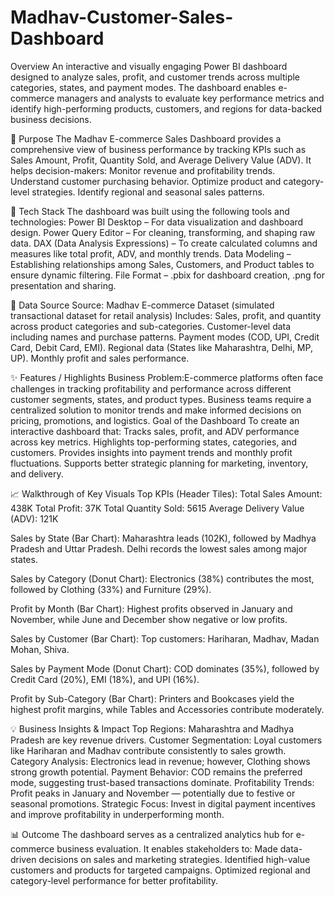 # Madhav-Customer-Sales-Dashboard
Overview
An interactive and visually engaging Power BI dashboard designed to analyze sales, profit, and customer trends across multiple categories, states, and payment modes. The dashboard enables e-commerce managers and analysts to evaluate key performance metrics and identify high-performing products, customers, and regions for data-backed business decisions.

🎯 Purpose
The Madhav E-commerce Sales Dashboard provides a comprehensive view of business performance by tracking KPIs such as Sales Amount, Profit, Quantity Sold, and Average Delivery Value (ADV). It helps decision-makers:
Monitor revenue and profitability trends.
Understand customer purchasing behavior.
Optimize product and category-level strategies.
Identify regional and seasonal sales patterns.

🧠 Tech Stack
The dashboard was built using the following tools and technologies:
Power BI Desktop – For data visualization and dashboard design.
Power Query Editor – For cleaning, transforming, and shaping raw data.
DAX (Data Analysis Expressions) – To create calculated columns and measures like total profit, ADV, and monthly trends.
Data Modeling – Establishing relationships among Sales, Customers, and Product tables to ensure dynamic filtering.
File Format – .pbix for dashboard creation, .png for presentation and sharing.

📂 Data Source
Source: Madhav E-commerce Dataset (simulated transactional dataset for retail analysis)
Includes:
Sales, profit, and quantity across product categories and sub-categories.
Customer-level data including names and purchase patterns.
Payment modes (COD, UPI, Credit Card, Debit Card, EMI).
Regional data (States like Maharashtra, Delhi, MP, UP).
Monthly profit and sales performance.

✨ Features / Highlights
Business Problem:E-commerce platforms often face challenges in tracking profitability and performance across different customer segments, states, and product types. Business teams require a centralized solution to monitor trends and make informed decisions on pricing, promotions, and logistics.
Goal of the Dashboard
To create an interactive dashboard that:
Tracks sales, profit, and ADV performance across key metrics.
Highlights top-performing states, categories, and customers.
Provides insights into payment trends and monthly profit fluctuations.
Supports better strategic planning for marketing, inventory, and delivery.

📈 Walkthrough of Key Visuals
Top KPIs (Header Tiles):
Total Sales Amount: 438K
Total Profit: 37K
Total Quantity Sold: 5615
Average Delivery Value (ADV): 121K

Sales by State (Bar Chart):
Maharashtra leads (102K), followed by Madhya Pradesh and Uttar Pradesh.
Delhi records the lowest sales among major states.

Sales by Category (Donut Chart):
Electronics (38%) contributes the most, followed by Clothing (33%) and Furniture (29%).

Profit by Month (Bar Chart):
Highest profits observed in January and November, while June and December show negative or low profits.

Sales by Customer (Bar Chart):
Top customers: Hariharan, Madhav, Madan Mohan, Shiva.

Sales by Payment Mode (Donut Chart):
COD dominates (35%), followed by Credit Card (20%), EMI (18%), and UPI (16%).

Profit by Sub-Category (Bar Chart):
Printers and Bookcases yield the highest profit margins, while Tables and Accessories contribute moderately.

💡 Business Insights & Impact
Top Regions: Maharashtra and Madhya Pradesh are key revenue drivers.
Customer Segmentation: Loyal customers like Hariharan and Madhav contribute consistently to sales growth.
Category Analysis: Electronics lead in revenue; however, Clothing shows strong growth potential.
Payment Behavior: COD remains the preferred mode, suggesting trust-based transactions dominate.
Profitability Trends: Profit peaks in January and November — potentially due to festive or seasonal promotions.
Strategic Focus: Invest in digital payment incentives and improve profitability in underperforming month.

📊 Outcome
The dashboard serves as a centralized analytics hub for e-commerce business evaluation.
It enables stakeholders to:
Made data-driven decisions on sales and marketing strategies.
Identified high-value customers and products for targeted campaigns.
Optimized regional and category-level performance for better profitability.
